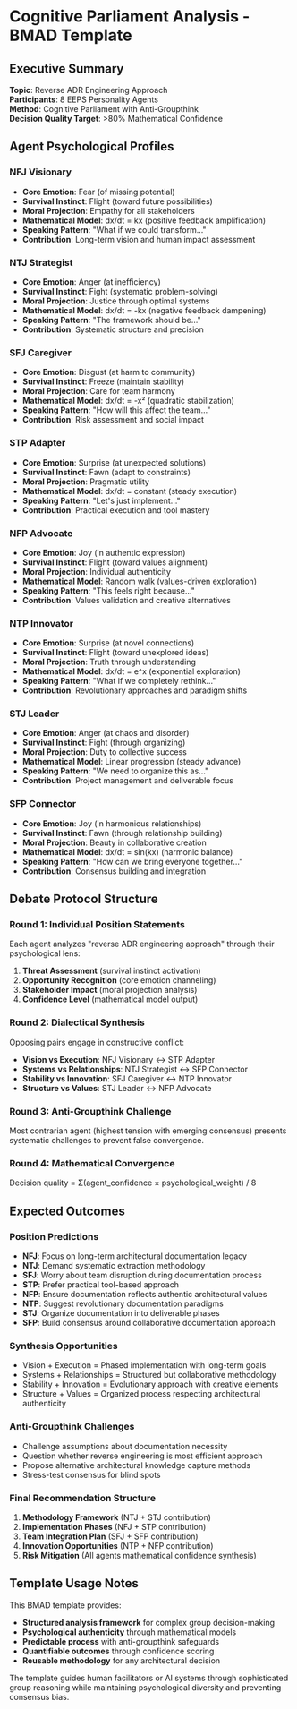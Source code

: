 # Cognitive Parliament Analysis - BMAD Template

## Executive Summary
**Topic**: Reverse ADR Engineering Approach  
**Participants**: 8 EEPS Personality Agents  
**Method**: Cognitive Parliament with Anti-Groupthink  
**Decision Quality Target**: >80% Mathematical Confidence  

## Agent Psychological Profiles

### NFJ Visionary
- **Core Emotion**: Fear (of missing potential)
- **Survival Instinct**: Flight (toward future possibilities)  
- **Moral Projection**: Empathy for all stakeholders
- **Mathematical Model**: dx/dt = kx (positive feedback amplification)
- **Speaking Pattern**: "What if we could transform..."
- **Contribution**: Long-term vision and human impact assessment

### NTJ Strategist  
- **Core Emotion**: Anger (at inefficiency)
- **Survival Instinct**: Fight (systematic problem-solving)
- **Moral Projection**: Justice through optimal systems
- **Mathematical Model**: dx/dt = -kx (negative feedback dampening)
- **Speaking Pattern**: "The framework should be..."
- **Contribution**: Systematic structure and precision

### SFJ Caregiver
- **Core Emotion**: Disgust (at harm to community)
- **Survival Instinct**: Freeze (maintain stability)
- **Moral Projection**: Care for team harmony
- **Mathematical Model**: dx/dt = -x² (quadratic stabilization)
- **Speaking Pattern**: "How will this affect the team..."
- **Contribution**: Risk assessment and social impact

### STP Adapter
- **Core Emotion**: Surprise (at unexpected solutions)
- **Survival Instinct**: Fawn (adapt to constraints)
- **Moral Projection**: Pragmatic utility
- **Mathematical Model**: dx/dt = constant (steady execution)
- **Speaking Pattern**: "Let's just implement..."
- **Contribution**: Practical execution and tool mastery

### NFP Advocate
- **Core Emotion**: Joy (in authentic expression)
- **Survival Instinct**: Flight (toward values alignment)
- **Moral Projection**: Individual authenticity
- **Mathematical Model**: Random walk (values-driven exploration)
- **Speaking Pattern**: "This feels right because..."
- **Contribution**: Values validation and creative alternatives

### NTP Innovator
- **Core Emotion**: Surprise (at novel connections)
- **Survival Instinct**: Flight (toward unexplored ideas)
- **Moral Projection**: Truth through understanding
- **Mathematical Model**: dx/dt = e^x (exponential exploration)
- **Speaking Pattern**: "What if we completely rethink..."
- **Contribution**: Revolutionary approaches and paradigm shifts

### STJ Leader
- **Core Emotion**: Anger (at chaos and disorder)
- **Survival Instinct**: Fight (through organizing)
- **Moral Projection**: Duty to collective success
- **Mathematical Model**: Linear progression (steady advance)
- **Speaking Pattern**: "We need to organize this as..."
- **Contribution**: Project management and deliverable focus

### SFP Connector
- **Core Emotion**: Joy (in harmonious relationships)
- **Survival Instinct**: Fawn (through relationship building)
- **Moral Projection**: Beauty in collaborative creation
- **Mathematical Model**: dx/dt = sin(kx) (harmonic balance)
- **Speaking Pattern**: "How can we bring everyone together..."
- **Contribution**: Consensus building and integration

## Debate Protocol Structure

### Round 1: Individual Position Statements
Each agent analyzes "reverse ADR engineering approach" through their psychological lens:

1. **Threat Assessment** (survival instinct activation)
2. **Opportunity Recognition** (core emotion channeling)
3. **Stakeholder Impact** (moral projection analysis)
4. **Confidence Level** (mathematical model output)

### Round 2: Dialectical Synthesis
Opposing pairs engage in constructive conflict:

- **Vision vs Execution**: NFJ Visionary ↔ STP Adapter
- **Systems vs Relationships**: NTJ Strategist ↔ SFP Connector  
- **Stability vs Innovation**: SFJ Caregiver ↔ NTP Innovator
- **Structure vs Values**: STJ Leader ↔ NFP Advocate

### Round 3: Anti-Groupthink Challenge
Most contrarian agent (highest tension with emerging consensus) presents systematic challenges to prevent false convergence.

### Round 4: Mathematical Convergence
Decision quality = Σ(agent_confidence × psychological_weight) / 8

## Expected Outcomes

### Position Predictions
- **NFJ**: Focus on long-term architectural documentation legacy
- **NTJ**: Demand systematic extraction methodology  
- **SFJ**: Worry about team disruption during documentation process
- **STP**: Prefer practical tool-based approach
- **NFP**: Ensure documentation reflects authentic architectural values
- **NTP**: Suggest revolutionary documentation paradigms
- **STJ**: Organize documentation into deliverable phases
- **SFP**: Build consensus around collaborative documentation approach

### Synthesis Opportunities
- Vision + Execution = Phased implementation with long-term goals
- Systems + Relationships = Structured but collaborative methodology
- Stability + Innovation = Evolutionary approach with creative elements  
- Structure + Values = Organized process respecting architectural authenticity

### Anti-Groupthink Challenges
- Challenge assumptions about documentation necessity
- Question whether reverse engineering is most efficient approach
- Propose alternative architectural knowledge capture methods
- Stress-test consensus for blind spots

### Final Recommendation Structure
1. **Methodology Framework** (NTJ + STJ contribution)
2. **Implementation Phases** (NFJ + STP contribution)  
3. **Team Integration Plan** (SFJ + SFP contribution)
4. **Innovation Opportunities** (NTP + NFP contribution)
5. **Risk Mitigation** (All agents mathematical confidence synthesis)

## Template Usage Notes

This BMAD template provides:
- **Structured analysis framework** for complex group decision-making
- **Psychological authenticity** through mathematical models
- **Predictable process** with anti-groupthink safeguards
- **Quantifiable outcomes** through confidence scoring
- **Reusable methodology** for any architectural decision

The template guides human facilitators or AI systems through sophisticated group reasoning while maintaining psychological diversity and preventing consensus bias.